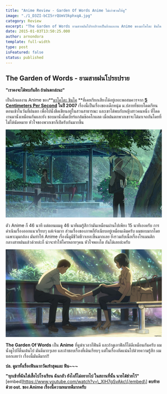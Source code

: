 ```yaml
---
title: "Anime Review - Garden Of Words Anime ไม่เก่าชวนให้ดู"
image: "./1_D3ZI-bCI5rrQUmV3kphxqA.jpg"
category: Review
excerpt: "The Garden of Words ยามสายฝนโปรยปรายเป็นอีกผลงาน Anime ของมาโคโตะ ชินไค ที่เคยเรียกเสียงได้อยู่เยอะพอสมควรจาก"
date: 2015-01-03T13:50:25.000
author: arnondora
template: full-width
type: post
isFeatured: false
status: published
---
```


## **The Garden of Words - ยามสายฝนโปรยปราย**

**"เราคงจะได้พบกันอีก ถ้าฝนตกล่ะนะ"**

เป็นอีกผลงาน Anime ของ**[มาโคโตะ ชินไค][0] **ที่เคยเรียกเสียงได้อยู่เยอะพอสมควรจาก  **[5 Centimeters Per Second][1] ในปี 2007** เรื่องนี้เป็นเรื่องของเด็กหนุ่ม ม.ปลายที่ชอบโดดเรียนตอนเช้าในวันที่ฝนตก เพื่อไปนั่งขีดเขียนอยู่ในสวนสาธารณะ และเขาได้พบกับหญิงสาวคนหนึ่ง ที่โดดงานมานั่งเหมือนกันและยัง ชอบมานั่งดื่มเบียร์แกล้มช๊อคโกแลต เมื่อฝนตกพวกเขาจะได้มาเจอกันโดยที่ไม่ได้นัดหมาย หัวใจของพวกเขาก็เปิดรับกันมากขึ้น

![](./1398877456-gardenofwo-o.jpg)

ตัว Anime ก็ 46 นาที แต่ตอนผมดู 46 นาทีผมรู้สึกว่ามันเหมือนผ่านไปเพียง 15 นาทีเองครับ การดำเนินเรื่องออกแนวเรียบๆ แต่เจ๋งมาก ส่วนเรื่องของภาพก็ยังเนียบอยู่เหมือนเดิมครับ ผมชอบมากโดยเฉพาะมุมกล้อง มันทำให้ Anime เรื่องนี้ดูมีชีวิตชีวาเยอะขึ้นมากเลย ยิ่งรวมกับเนื้อเรื่องโรแมนติกกลางสายฝนแล้วด้วยล่ะก็ น่าจะทำให้ใครหลายๆคน หัวใจพองโต กันได้เลยล่ะครับ

![](./gardenofwords02.jpg)

**The Garden Of Words** เป็น **Anime** ที่ดูฆ่าเวลาก็ฟินดี และถ้าดูเอาฟิลก็ได้ดีเหมือนกันครับ ผมนั่งดูไปก็ตื่นเต้นไป มันดีมากๆเลย และถ้าชอบเรื่องที่เดินเรียบๆ แต่ในเรื่องอัดแน่นไปด้วยความรู้สึก ผมบอกเลยว่า เรื่องนี้มันดีมาก!!

**ปล. ดูมาทั้งเรื่องฟินฉากวัดเท้าสุดและ ฟิน~~~**

**"ทุกเช้าที่ฉันใส่เสื้อไปโรงเรียน ฉันกลัว ยังไงก็ไม่อยากไป ในสถานที่นั้น นายได้ช่วยไว้"**
\[embed\]https://www.youtube.com/watch?v=\_XlH7gSvAkc\[/embed\]
**ตบท้ายด้วย ost. ของ Anime เรื่องนี้ความหมายดีมากครับ**

[0]: http://www.imdb.com/name/nm1396121/?ref_=tt_ov_dr
[1]: http://www.youtube.com/watch?v=SDBH4xCE9ys
